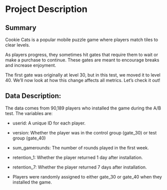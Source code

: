 # Project Description

## Summary

Cookie Cats is a popular mobile puzzle game where players match tiles to clear levels.

As players progress, they sometimes hit gates that require them to wait or make a purchase to continue. These gates are meant to encourage breaks and increase enjoyment.

The first gate was originally at level 30, but in this test, we moved it to level 40. We’ll now look at how this change affects all metrics. Let’s check it out!

## Data Description:

The data comes from 90,189 players who installed the game during the A/B test. The variables are:

- userid: A unique ID for each player.

- version: Whether the player was in the control group (gate_30) or test group (gate_40)

- sum_gamerounds: The number of rounds played in the first week.

- retention_1: Whether the player returned 1 day after installation.

- retention_7: Whether the player returned 7 days after installation.

- Players were randomly assigned to either gate_30 or gate_40 when they installed the game.
